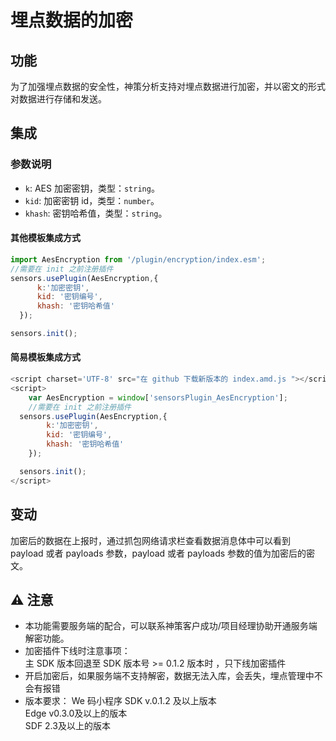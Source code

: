 <!--
 * @Date: 2023-03-03 17:04:17
 * @File: 
-->
# 埋点数据的加密

## 功能
为了加强埋点数据的安全性，神策分析支持对埋点数据进行加密，并以密文的形式对数据进行存储和发送。  

## 集成
### 参数说明
- `k`: AES 加密密钥，类型：`string`。
- `kid`: 加密密钥 id，类型：`number`。
- `khash`: 密钥哈希值，类型：`string`。

#### 其他模板集成方式
```javascript
import AesEncryption from '/plugin/encryption/index.esm';
//需要在 init 之前注册插件
sensors.usePlugin(AesEncryption,{
      k:'加密密钥',
      kid: '密钥编号',
      khash: '密钥哈希值'
  });

sensors.init();
```
#### 简易模板集成方式
```javascript
<script charset='UTF-8' src="在 github 下载新版本的 index.amd.js "></script>
<script>
	var AesEncryption = window['sensorsPlugin_AesEncryption'];
	//需要在 init 之前注册插件
  sensors.usePlugin(AesEncryption,{
        k:'加密密钥',
        kid: '密钥编号',
        khash: '密钥哈希值'
    });

  sensors.init();
</script>
```
## 变动
加密后的数据在上报时，通过抓包网络请求栏查看数据消息体中可以看到 payload 或者 payloads 参数，payload 或者 payloads 参数的值为加密后的密文。

## ⚠ 注意
* 本功能需要服务端的配合，可以联系神策客户成功/项目经理协助开通服务端解密功能。
* 加密插件下线时注意事项：  
主 SDK 版本回退至 SDK 版本号 >= 0.1.2 版本时 ，只下线加密插件  
* 开启加密后，如果服务端不支持解密，数据无法入库，会丢失，埋点管理中不会有报错
* 版本要求：
We 码小程序 SDK v.0.1.2 及以上版本   
Edge v0.3.0及以上的版本   
SDF 2.3及以上的版本   
